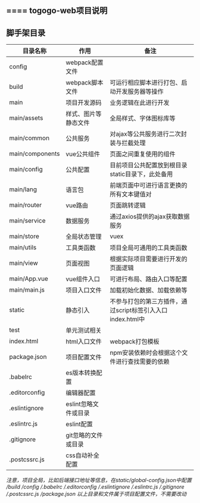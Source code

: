 ====
togogo-web项目说明
----

## 脚手架目录
| 目录名称 | 作用|备注|
| ---- | ---- | -----|
|config|webpack配置文件||
|build|webpack脚本文件|可运行相应脚本进行打包、启动开发服务器等操作|
|main| 项目开发源码|业务逻辑在此进行开发|
|main/assets|样式、图片等静态文件|全局样式、字体图标库等|
|main/common|公共服务| 对ajax等公共服务进行二次封装与拦截处理|
|main/components|vue公共组件|页面之间重复使用的组件|
|main/config|公共配置|目前项目公共配置放到根目录static目录下，此处备用|
|main/lang|语言包|前端页面中可进行语言更换的所有文本键值对|
|main/router|vue路由|页面跳转逻辑|
|main/service|数据服务|通过axios提供的ajax获取数据服务|
|main/store|全局状态管理|vuex|
|main/utils|工具类函数|项目全局可通用的工具类函数|
|main/view|页面视图|根据实际项目需要进行开发的页面逻辑|
|main/App.vue|vue组件入口|可进行布局、路由入口等配置|
|main/main.js|项目入口文件|加载初始化数据、加载依赖等|
|static|静态引入|不参与打包的第三方插件，通过script标签引入入口index.html中|
|test|单元测试相关||
|index.html|html入口文件|webpack打包模板|
|package.json|项目配置文件|npm安装依赖时会根据这个文件进行查找需要的依赖|
|.babelrc|es版本转换配置||
|.editorconfig|编辑器配置||
|.eslintignore|eslint忽略文件或目录||
|.eslintrc.js|eslint配置||
|.gitignore|git忽略的文件或目录||
|.postcssrc.js|css自动补全配置||

*注意，项目全局，比如后端接口地址等信息，在static/global-config.json中配置*
*/build /config /.babelrc /.editorconfig /.eslintignore /.eslintrc.js /.gitignore /.postcssrc.js /package.json
以上目录和文件属于项目配置文件，不需要改动*
